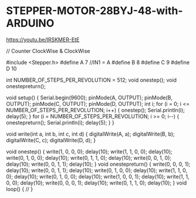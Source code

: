 # STEPPER-MOTOR-28BYJ-48-with-ARDUINO
https://youtu.be/IRSKMER-EtE

// Counter ClockWise & ClockWise

#include <Stepper.h>
#define A 7 //IN1 = A
#define B 8
#define C 9
#define D 10

int NUMBER_OF_STEPS_PER_REVOLUTION = 512;
void onestep();
void onestepreturn();

void setup()
{
  Serial.begin(9600);
  pinMode(A, OUTPUT);
  pinMode(B, OUTPUT);
  pinMode(C, OUTPUT);
  pinMode(D, OUTPUT);
  int i;
  for (i = 0; i <= NUMBER_OF_STEPS_PER_REVOLUTION; i++) {
    onestep();
    Serial.println(i);
    delay(5);
  }
  for (i = NUMBER_OF_STEPS_PER_REVOLUTION; i >= 0; i--) {
    onestepreturn();
    Serial.println(i);
    delay(5);
  }
}

void write(int a, int b, int c, int d)
{
  digitalWrite(A, a);
  digitalWrite(B, b);
  digitalWrite(C, c);
  digitalWrite(D, d);
}

void onestep()
{
  write(1, 0, 0, 0);
  delay(10);
  write(1, 1, 0, 0);
  delay(10);
  write(0, 1, 0, 0);
  delay(10);
  write(0, 1, 1, 0);
  delay(10);
  write(0, 0, 1, 0);
  delay(10);
  write(0, 0, 1, 1);
  delay(10);
}
void onestepreturn()
{
  write(0, 0, 0, 1);
  delay(10);
  write(0, 0, 1, 1);
  delay(10);
  write(0, 1, 0, 0);
  delay(10);
  write(1, 1, 0, 0);
  delay(10);
  write(0, 1, 0, 0);
  delay(10);
  write(1, 0, 0, 1);
  delay(10);
  write(1, 1, 0, 0);
  delay(10);
  write(0, 0, 0, 1);
  delay(10);
  write(0, 1, 1, 0);
  delay(10);
}
void loop()
{
  //
}
